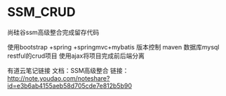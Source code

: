 # SSM_CRUD
尚硅谷ssm高级整合完成留存代码

使用bootstrap +spring +springmvc+mybatis
版本控制 maven
数据库mysql
restful的crud项目
使用ajax将项目完成前后端分离

有道云笔记链接
文档：SSM高级整合
链接：http://note.youdao.com/noteshare?id=e3b6ab4155aeb58d705cde7e812b5b90
